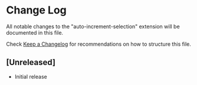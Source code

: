 # Change Log

All notable changes to the "auto-increment-selection" extension will be documented in this file.

Check [Keep a Changelog](http://keepachangelog.com/) for recommendations on how to structure this file.

## [Unreleased]

- Initial release